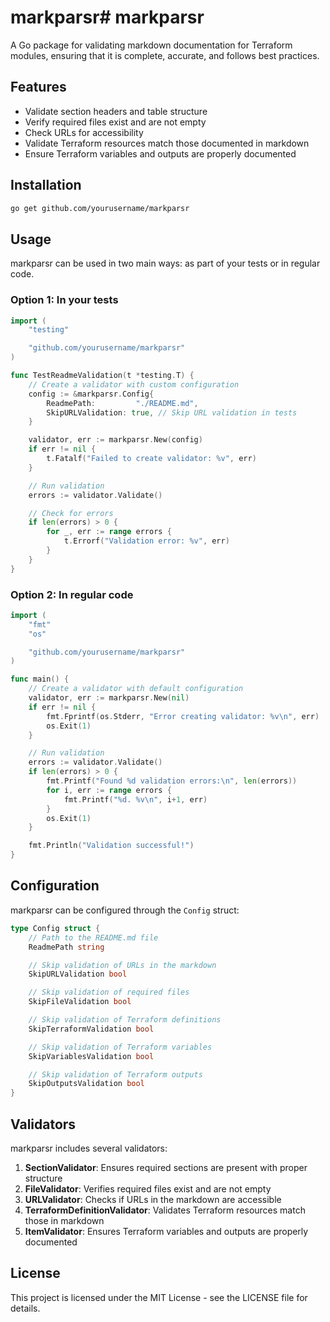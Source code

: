 # markparsr# markparsr

A Go package for validating markdown documentation for Terraform modules, ensuring that it is complete, accurate, and follows best practices.

## Features

- Validate section headers and table structure
- Verify required files exist and are not empty
- Check URLs for accessibility
- Validate Terraform resources match those documented in markdown
- Ensure Terraform variables and outputs are properly documented

## Installation

```bash
go get github.com/yourusername/markparsr
```

## Usage

markparsr can be used in two main ways: as part of your tests or in regular code.

### Option 1: In your tests

```go
import (
    "testing"

    "github.com/yourusername/markparsr"
)

func TestReadmeValidation(t *testing.T) {
    // Create a validator with custom configuration
    config := &markparsr.Config{
        ReadmePath:         "./README.md",
        SkipURLValidation: true, // Skip URL validation in tests
    }

    validator, err := markparsr.New(config)
    if err != nil {
        t.Fatalf("Failed to create validator: %v", err)
    }

    // Run validation
    errors := validator.Validate()

    // Check for errors
    if len(errors) > 0 {
        for _, err := range errors {
            t.Errorf("Validation error: %v", err)
        }
    }
}
```

### Option 2: In regular code

```go
import (
    "fmt"
    "os"

    "github.com/yourusername/markparsr"
)

func main() {
    // Create a validator with default configuration
    validator, err := markparsr.New(nil)
    if err != nil {
        fmt.Fprintf(os.Stderr, "Error creating validator: %v\n", err)
        os.Exit(1)
    }

    // Run validation
    errors := validator.Validate()
    if len(errors) > 0 {
        fmt.Printf("Found %d validation errors:\n", len(errors))
        for i, err := range errors {
            fmt.Printf("%d. %v\n", i+1, err)
        }
        os.Exit(1)
    }

    fmt.Println("Validation successful!")
}
```

## Configuration

markparsr can be configured through the `Config` struct:

```go
type Config struct {
    // Path to the README.md file
    ReadmePath string

    // Skip validation of URLs in the markdown
    SkipURLValidation bool

    // Skip validation of required files
    SkipFileValidation bool

    // Skip validation of Terraform definitions
    SkipTerraformValidation bool

    // Skip validation of Terraform variables
    SkipVariablesValidation bool

    // Skip validation of Terraform outputs
    SkipOutputsValidation bool
}
```

## Validators

markparsr includes several validators:

1. **SectionValidator**: Ensures required sections are present with proper structure
2. **FileValidator**: Verifies required files exist and are not empty
3. **URLValidator**: Checks if URLs in the markdown are accessible
4. **TerraformDefinitionValidator**: Validates Terraform resources match those in markdown
5. **ItemValidator**: Ensures Terraform variables and outputs are properly documented

## License

This project is licensed under the MIT License - see the LICENSE file for details.

